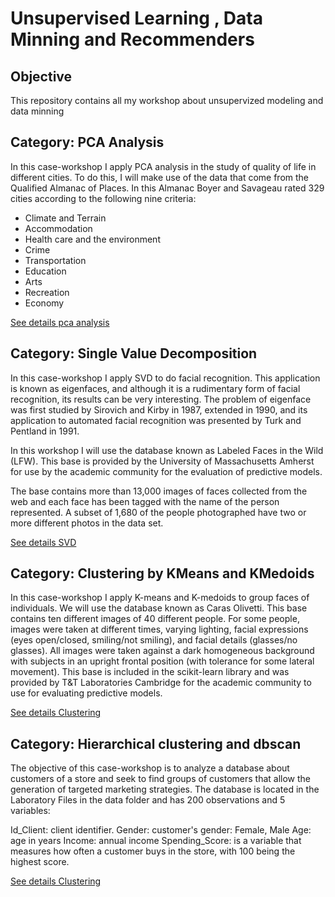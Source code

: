 # Unsupervised Learning , Data Minning and Recommenders

## Objective

This repository contains all my workshop about unsupervized modeling and data minning

## Category: PCA Analysis

In this case-workshop I apply PCA analysis  in the study of quality of life in different cities. To do this, I will make  use of the data that come  from the Qualified Almanac of Places. In this Almanac Boyer and Savageau rated 329 cities according to the following nine criteria:

   - Climate and Terrain
   - Accommodation
   - Health care and the environment
   - Crime
   - Transportation
   - Education
   - Arts
   - Recreation
   - Economy

[See details pca analysis](https://github.com/eduardotoledoZero/unsupervised_learning/blob/main/pca/Life%20Quality%20Dimensionality%20in%20Cities.ipynb)



## Category: Single Value Decomposition

In this case-workshop I apply SVD to do facial recognition. This application is known as eigenfaces, and although it is a rudimentary form of facial recognition, its results can be very interesting. The problem of eigenface was first studied by Sirovich and Kirby in 1987, extended in 1990, and its application to automated facial recognition was presented by Turk and Pentland in 1991.

In this workshop I will use the database known as Labeled Faces in the Wild (LFW). This base is provided by the University of Massachusetts Amherst for use by the academic community for the evaluation of predictive models.

The base contains more than 13,000 images of faces collected from the web and each face has been tagged with the name of the person represented. A subset of 1,680 of the people photographed have two or more different photos in the data set.

[See details SVD](https://github.com/eduardotoledoZero/unsupervised_learning/blob/main/single%20value%20decomposition/facial%20recognition%20with%20SVD.ipynb)


## Category: Clustering by KMeans and KMedoids


In this case-workshop I apply K-means and K-medoids to group faces of individuals. We will use the database known as Caras Olivetti. This base contains ten different images of 40 different people. For some people, images were taken at different times, varying lighting, facial expressions (eyes open/closed, smiling/not smiling), and facial details (glasses/no glasses). All images were taken against a dark homogeneous background with subjects in an upright frontal position (with tolerance for some lateral movement). This base is included in the scikit-learn library and was provided by T&T Laboratories Cambridge for the academic community to use for evaluating predictive models.

[See details Clustering](https://github.com/eduardotoledoZero/unsupervised_learning/blob/main/k-means%20and%20k-medoids/facial%20recognition%20with%20K-Means%20and%20K-Medoids.ipynb)



## Category: Hierarchical clustering and dbscan


The objective of this case-workshop is to analyze a  database about customers of a store and seek to find groups of customers that allow the generation of targeted marketing strategies. The database is located in the Laboratory Files in the data folder and has 200 observations and 5 variables:

Id_Client: client identifier.
Gender: customer's gender: Female, Male
Age: age in years
Income: annual income
Spending_Score: is a variable that measures how often a customer buys in the store, with 100 being the highest score.

[See details Clustering](https://github.com/eduardotoledoZero/unsupervised_learning/blob/main/hierarchical%20clustering%20and%20dbscan/Customers%20Segmentation.ipynb)